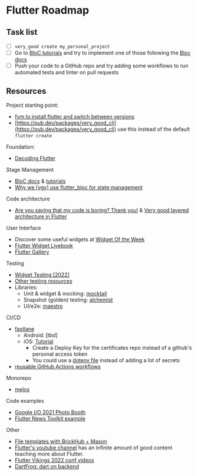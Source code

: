 # Flutter Roadmap

## Task list

* [ ] `very_good create my_personal_project`
* [ ] Go to [BloC tutorials](https://bloclibrary.dev/#/fluttertodostutorial) and try to implement one of those following the [Bloc docs](https://bloclibrary.dev/#/fluttertodostutorial)
* [ ] Push your code to a GitHub repo and try adding some workflows to run automated tests and linter on pull requests

## Resources

Project starting point:

- [fvm to install flutter and switch between versions](https://fvm.app/)
- [https://pub.dev/packages/very_good_cli](https://pub.dev/packages/very_good_cli) use this instead of the default `flutter create`

Foundation:

- [Decoding Flutter](https://www.youtube.com/watch?v=33_0ABjFJUU&list=PLjxrf2q8roU1fRV40Ec8200rX6OuQkmnl)

Stage Management

- [BloC docs](https://bloclibrary.dev/#/gettingstarted) & [tutorials](https://bloclibrary.dev/#/fluttertodostutorial)
- [Why we [vgv] use flutter_bloc for state management](https://verygood.ventures/blog/why-we-use-flutter-bloc)

Code architecture

- [Are you saying that my code is boring? Thank you!](https://verygood.ventures/blog/boring-code-part-1) & [Very good layered architecture in Flutter](https://verygood.ventures/blog/very-good-flutter-architecture)

User Interface

- Discover some useful widgets at [Widget Of the Week](https://www.youtube.com/hashtag/widgetoftheweek)
- [Flutter Widget Livebook](https://flutter-widget.live/basics/introduction)
- [Flutter Gallery](https://gallery.flutter.dev/#/)

Testing

- [Widget Testing [2022]](https://www.youtube.com/watch?v=aReBbQgLjtk)
- [Other testing resources](https://verygood.ventures/blog/flutter-testing-resources)
- Libraries:
  - Unit & widget & mocking: [mocktail](https://github.com/felangel/mocktail)
  - Snapshot (golden) testing: [alchemist](https://github.com/Betterment/alchemist)
  - UI/e2e: [maestro](https://maestro.mobile.dev/)

CI/CD

- [fastlane](https://docs.fastlane.tools/)
  - Android: [tbd]
  - iOS: [Tutorial](https://joshuamdeguzman.com/continuous-delivery-for-flutter-using-fastlane-and-github-actions-pt-3-ios/)
    - Create a Deploy Key for the certificates repo instead of a github's personal access token
    - You could use a [dotenv file](https://docs.fastlane.tools/best-practices/keys/#dotenv) instead of adding a lot of secrets
- [reusable GitHub Actions workflows](https://github.com/VeryGoodOpenSource/very_good_workflows)

Monorepo

- [melos](https://melos.invertase.dev/)

Code examples

- [Google I/O 2021 Photo Booth](https://github.com/flutter/photobooth)
- [Flutter News Toolkit example](https://github.com/flutter/news_toolkit/tree/main/flutter_news_example)

Other

- [File templates with BrickHub + Mason](https://brickhub.dev/)
- [Flutter's youtube channel](https://www.youtube.com/c/flutterdev/playlists) has an infinite amount of good content teaching more about Flutter.
- [Flutter Vikings 2022 conf videos](https://www.youtube.com/watch?v=gn1F7GClECY&list=PL4dBIh1xps-EWXK28Qn9kiLK9-eXyqKLX)
- [DartFrog: dart on backend](https://github.com/verygoodopensource/dart_frog)
